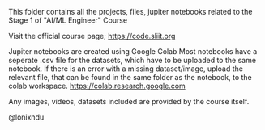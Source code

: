 This folder contains all the projects, files, jupiter notebooks related to the Stage 1 of "AI/ML Engineer" Course

Visit the official course page;
	https://code.sliit.org

Jupiter notebooks are created using Google Colab
Most notebooks have a seperate .csv file for the datasets, which have to be uploaded to the same notebook.
If there is an error with a missing dataset/image, upload the relevant file, that can be found in the same folder as the notebook, to the colab workspace.
	https://colab.research.google.com

Any images, videos, datasets included are provided by the course itself.

@lonixndu

